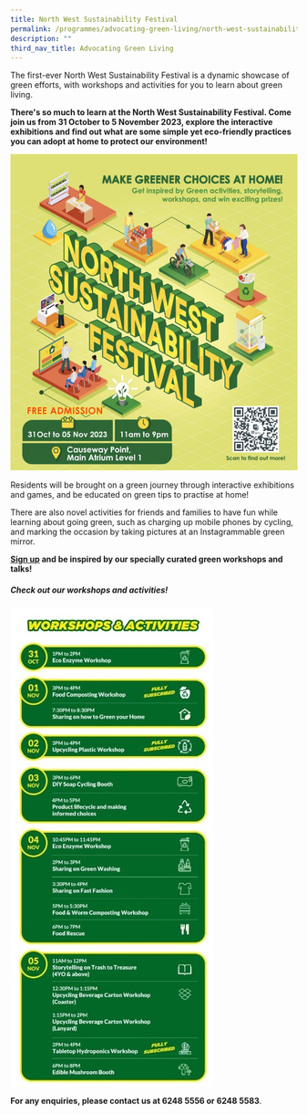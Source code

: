 ```yaml
---
title: North West Sustainability Festival
permalink: /programmes/advocating-green-living/north-west-sustainability-festival/
description: ""
third_nav_title: Advocating Green Living
---
```

The first-ever North West Sustainability Festival is a dynamic showcase of green efforts, with workshops and activities for you to learn about green living.

**There's so much to learn at the North West Sustainability Festival. Come join us from 31 October to 5 November 2023, explore the interactive exhibitions and find out what are some simple yet eco-friendly practices you can adopt at home to protect our environment!**

![](/images/img_2652.jpg)

Residents will be brought on a green journey through interactive exhibitions and games, and be educated on green tips to practise at home!

There are also novel activities for friends and families to have fun while learning about going green, such as charging up mobile phones by cycling, and marking the occasion by taking pictures at an Instagrammable green mirror.

**[Sign up](https://go.gov.sg/nwsfreg) and be inspired by our specially curated green workshops and talks!**

##### **Check out our workshops and activities!**

![](/images/Programmes/Green%20Living/workshops3.jpg)

**For any enquiries, please contact us at 6248 5556 or 6248 5583**.